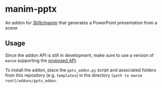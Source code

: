 # manim-pptx
An addon for [3b1b/manim](https://github.com/3b1b/manim) that generates a PowerPoint presentation from a scene

## Usage
Since the addon API is still in development, make sure to use a version of `manim` supporting the [proposed API](https://github.com/3b1b/manim/pull/609).

To install the addon, place the `pptx_addon.py` script and associated folders from this repository (e.g. `templates`) in the directory `[path to manim root]/addons/pptx_addon`.
